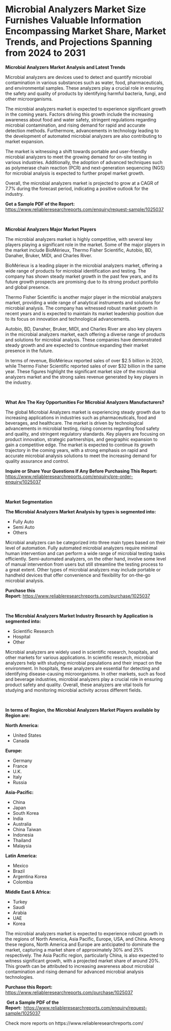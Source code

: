 <p><h1>Microbial Analyzers Market Size Furnishes Valuable Information Encompassing Market Share, Market Trends, and Projections Spanning from 2024 to 2031</h1></p><p><strong>Microbial Analyzers Market Analysis and Latest Trends</strong></p>
<p><p>Microbial analyzers are devices used to detect and quantify microbial contamination in various substances such as water, food, pharmaceuticals, and environmental samples. These analyzers play a crucial role in ensuring the safety and quality of products by identifying harmful bacteria, fungi, and other microorganisms.</p><p>The microbial analyzers market is expected to experience significant growth in the coming years. Factors driving this growth include the increasing awareness about food and water safety, stringent regulations regarding microbial contamination, and rising demand for rapid and accurate detection methods. Furthermore, advancements in technology leading to the development of automated microbial analyzers are also contributing to market expansion.</p><p>The market is witnessing a shift towards portable and user-friendly microbial analyzers to meet the growing demand for on-site testing in various industries. Additionally, the adoption of advanced techniques such as polymerase chain reaction (PCR) and next-generation sequencing (NGS) for microbial analysis is expected to further propel market growth.</p><p>Overall, the microbial analyzers market is projected to grow at a CAGR of 7.7% during the forecast period, indicating a positive outlook for the industry.</p></p>
<p><strong>Get a Sample PDF of the Report:&nbsp;</strong> <a href="https://www.reliableresearchreports.com/enquiry/request-sample/1025037">https://www.reliableresearchreports.com/enquiry/request-sample/1025037</a></p>
<p>&nbsp;</p>
<p><strong>Microbial Analyzers Major Market Players</strong></p>
<p><p>The microbial analyzers market is highly competitive, with several key players playing a significant role in the market. Some of the major players in the market include BioMérieux, Thermo Fisher Scientific, Autobio, BD, Danaher, Bruker, MIDI, and Charles River.</p><p>BioMérieux is a leading player in the microbial analyzers market, offering a wide range of products for microbial identification and testing. The company has shown steady market growth in the past few years, and its future growth prospects are promising due to its strong product portfolio and global presence.</p><p>Thermo Fisher Scientific is another major player in the microbial analyzers market, providing a wide range of analytical instruments and solutions for microbial analysis. The company has witnessed robust market growth in recent years and is expected to maintain its market leadership position due to its focus on innovation and technological advancements.</p><p>Autobio, BD, Danaher, Bruker, MIDI, and Charles River are also key players in the microbial analyzers market, each offering a diverse range of products and solutions for microbial analysis. These companies have demonstrated steady growth and are expected to continue expanding their market presence in the future.</p><p>In terms of revenue, BioMérieux reported sales of over $2.5 billion in 2020, while Thermo Fisher Scientific reported sales of over $32 billion in the same year. These figures highlight the significant market size of the microbial analyzers market and the strong sales revenue generated by key players in the industry.</p></p>
<p>&nbsp;</p>
<p><strong>What Are The Key Opportunities For Microbial Analyzers Manufacturers?</strong></p>
<p><p>The global Microbial Analyzers market is experiencing steady growth due to increasing applications in industries such as pharmaceuticals, food and beverages, and healthcare. The market is driven by technological advancements in microbial testing, rising concerns regarding food safety and quality, and stringent regulatory standards. Key players are focusing on product innovation, strategic partnerships, and geographic expansion to gain a competitive edge. The market is expected to continue its growth trajectory in the coming years, with a strong emphasis on rapid and accurate microbial analysis solutions to meet the increasing demand for quality assurance and control.</p></p>
<p><strong>Inquire or Share Your Questions If Any Before Purchasing This Report:</strong> <a href="https://www.reliableresearchreports.com/enquiry/pre-order-enquiry/1025037">https://www.reliableresearchreports.com/enquiry/pre-order-enquiry/1025037</a></p>
<p>&nbsp;</p>
<p><strong>Market Segmentation</strong></p>
<p><strong>The Microbial Analyzers Market Analysis by types is segmented into:</strong></p>
<p><ul><li>Fully Auto</li><li>Semi Auto</li><li>Others</li></ul></p>
<p><p>Microbial analyzers can be categorized into three main types based on their level of automation. Fully automated microbial analyzers require minimal human intervention and can perform a wide range of microbial testing tasks efficiently. Semi-automated analyzers, on the other hand, involve some level of manual intervention from users but still streamline the testing process to a great extent. Other types of microbial analyzers may include portable or handheld devices that offer convenience and flexibility for on-the-go microbial analysis.</p></p>
<p><strong>Purchase this Report:&nbsp;</strong><a href="https://www.reliableresearchreports.com/purchase/1025037">https://www.reliableresearchreports.com/purchase/1025037</a></p>
<p>&nbsp;</p>
<p><strong>The Microbial Analyzers Market Industry Research by Application is segmented into:</strong></p>
<p><ul><li>Scientific Research</li><li>Hospital</li><li>Other</li></ul></p>
<p><p>Microbial analyzers are widely used in scientific research, hospitals, and other markets for various applications. In scientific research, microbial analyzers help with studying microbial populations and their impact on the environment. In hospitals, these analyzers are essential for detecting and identifying disease-causing microorganisms. In other markets, such as food and beverage industries, microbial analyzers play a crucial role in ensuring product safety and quality. Overall, these analyzers are vital tools for studying and monitoring microbial activity across different fields.</p></p>
<p>&nbsp;</p>
<p><strong>In terms of Region, the Microbial Analyzers Market Players available by Region are:</strong></p>
<p>
    <p> <strong> North America: </strong>
        <ul>
            <li>United States</li>
            <li>Canada</li>
        </ul>
        </p> 
    <p> <strong> Europe: </strong>
        <ul>
            <li>Germany</li>
            <li>France</li>
            <li>U.K.</li>
            <li>Italy</li>
            <li>Russia</li>
        </ul>
        </p> 
    <p> <strong> Asia-Pacific: </strong>
        <ul>
            <li>China</li>
            <li>Japan</li>
            <li>South Korea</li>
            <li>India</li>
            <li>Australia</li>
            <li>China Taiwan</li>
            <li>Indonesia</li>
            <li>Thailand</li>
            <li>Malaysia</li>
        </ul>
        </p> 
    <p> <strong> Latin America: </strong>
        <ul>
            <li>Mexico</li>
            <li>Brazil</li>
            <li>Argentina Korea</li>
            <li>Colombia</li>
        </ul>
        </p> 
    <p> <strong> Middle East & Africa: </strong>
        <ul>
            <li>Turkey</li>
            <li>Saudi</li>
            <li>Arabia</li>
            <li>UAE</li>
            <li>Korea</li>
        </ul>
    </p>
    </p>
<p><p>The microbial analyzers market is expected to experience robust growth in the regions of North America, Asia Pacific, Europe, USA, and China. Among these regions, North America and Europe are anticipated to dominate the market, capturing a market share of approximately 30% and 25% respectively. The Asia Pacific region, particularly China, is also expected to witness significant growth, with a projected market share of around 20%. This growth can be attributed to increasing awareness about microbial contamination and rising demand for advanced microbial analysis technologies.</p></p>
<p><strong>Purchase this Report: </strong><a href="https://www.reliableresearchreports.com/purchase/1025037">https://www.reliableresearchreports.com/purchase/1025037</a></p>
<p>&nbsp;<strong>Get a Sample PDF of the Report:&nbsp;&nbsp;</strong><a href="https://www.reliableresearchreports.com/enquiry/request-sample/1025037">https://www.reliableresearchreports.com/enquiry/request-sample/1025037</a></p>
<p><strong></strong></p>
<p>Check more reports on https://www.reliableresearchreports.com/</p>